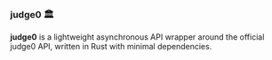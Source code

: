 ### judge0 🏛

**judge0** is a lightweight asynchronous API wrapper around the official
judge0 API, written in Rust with minimal dependencies.
